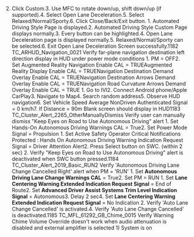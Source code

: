 2. Click Custom.3. Use MFC to rotate down/up, shift down/up (if supported).4. Select Open Lane Deceleration.5. Select Relaxed/Normal/Sporty.6. Click Close/Back/Exit button. 1. Automated Driving Style Page is displayed.2. Automated Driving Style Custom Page displays normally.3. Every button can be highlighted.4. Open Lane Deceleration page is displayed normally.5. Relaxed/Normal/Sporty can be selected.6. Exit Open Lane Deceleration Screen successfully.1182 TC_ARHUD_Navigation_0021 Verify far-plane navigation destination left direction display in HUD under power mode conditions 1. PM = OFF2. Set Augmented Reality Navigation Enable CAL = TRUEAugmented Reality Display Enable CAL = TRUENavigation Destination Demand Overlay Enable CAL = TRUENavigation Destination Arrows Demand Overlay Enable CAL = TRUENavigation Road Curvature Arrows Demand Overlay Enable CAL = TRUE 1. Go to IVI2. Connect Android phone/Apple CarPlay3. Navigate to Map4. Search random address5. Observe HUD navigation6. Set Vehicle Speed Average NonDriven Authenticated Signal = 0 km/h7. If Distance = 90m Blank screen should display in HUD1183 TC_Cluster_Alert_2265_OtherManuallyDismiss Verify user can manually dismiss "Keep Eyes on Road to Use Autonomous Driving" alert 1. Set Hands-On Autonomous Driving Warnings CAL = True2. Set Power Mode Signal = Propulsion 1. Set Active Safety Operator Critical Notifications Protected : Hands On Autonomous Driving Warning Indication Request Signal = Driver Attention Alert2. Press Select button on SWC. (within 2 sec) 2. Verify "Keep Eyes on Road to Use Autonomous Driving" alert is deactivated when SWC button pressed.1184 TC_Cluster_Alert_2019_Basic_RUN2 Verify 'Autonomous Driving Lane Change Cancelled Right' alert when PM = 'RUN' 1. Set **Autonomous Driving Lane Change Warnings CAL** = True2. Set PM = RUN 1. Set **Lane Centering Warning Extended Indication Request Signal** = End of Route2. Set **Advanced Driver Assist Systems Trim Level Indication Signal** = Autonomous3. Delay 2 sec4. Set **Lane Centering Warning Extended Indication Request Signal** = No Indication 2. Verify 'Auto Lane Change Cancelled' is activated.4. Verify 'Auto Lane Change Cancelled' is deactivated.1185 TC_MFL_61292_GB_Chime_0015 Verify Warning Chime Volume Override doesn't work when audio attenuation is disabled and external amplifier is selected 1) System is on